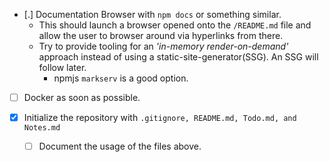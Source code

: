 - [.] Documentation Browser with `npm docs` or something similar.
  - This should launch a browser opened onto the `/README.md` file and allow the user to browser
    around via hyperlinks from there.
  - Try to provide tooling for an *'in-memory render-on-demand'* approach instead of using a
    static-site-generator(SSG).  An SSG will follow later.
    - npmjs `markserv` is a good option.

- [ ] Docker as soon as possible.

- [x] Initialize the repository with `.gitignore, README.md, Todo.md, and Notes.md`
  - [ ] Document the usage of the files above.

